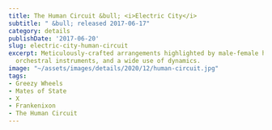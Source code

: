 ```yaml
---
title: The Human Circuit &bull; <i>Electric City</i>
subtitle: " &bull; released 2017-06-17"
category: details
publishDate: '2017-06-20'
slug: electric-city-human-circuit
excerpt: Meticulously-crafted arrangements highlighted by male-female harmonies, occasional
  orchestral instruments, and a wide use of dynamics.
image: "~/assets/images/details/2020/12/human-circuit.jpg"
tags:
- Greezy Wheels
- Mates of State
- X
- Frankenixon
- The Human Circuit
---
```


